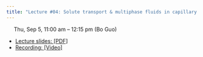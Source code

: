 ```yaml
---
title: "Lecture #04: Solute transport & multiphase fluids in capillary tubes"
---
```


&nbsp;&nbsp;&nbsp;&nbsp;&nbsp;Thu, Sep 5, 11:00 am – 12:15 pm (Bo Guo)

- [Lecture slides: [PDF]](../assets/lecture_slides/Lecture_4_(9-5-2024).pdf) 
- [Recording: [Video]]()
